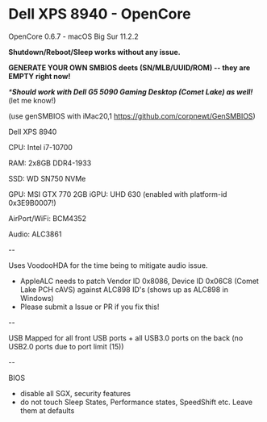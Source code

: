 # Dell XPS 8940 - OpenCore

OpenCore 0.6.7 - macOS Big Sur 11.2.2

**Shutdown/Reboot/Sleep works without any issue.**

**GENERATE YOUR OWN SMBIOS deets (SN/MLB/UUID/ROM) -- they are EMPTY right now!**

_***Should work with Dell G5 5090 Gaming Desktop (Comet Lake) as well!**_ (let me know!)

(use genSMBIOS with iMac20,1 https://github.com/corpnewt/GenSMBIOS)

Dell XPS 8940

CPU: Intel i7-10700

RAM: 2x8GB DDR4-1933

SSD: WD SN750 NVMe

GPU: MSI GTX 770 2GB
iGPU: UHD 630 (enabled with platform-id 0x3E9B0007!)

AirPort/WiFi: BCM4352

Audio: ALC3861

--

Uses VoodooHDA for the time being to mitigate audio issue. 
  - AppleALC needs to patch Vendor ID 0x8086, Device ID 0x06C8 (Comet Lake PCH cAVS) against ALC898 ID's (shows up as ALC898 in Windows)
  - Please submit a Issue or PR if you fix this!

--

USB Mapped for all front USB ports + all USB3.0 ports on the back (no USB2.0 ports due to port limit (15))


--

BIOS
  - disable all SGX, security features
  - do not touch Sleep States, Performance states, SpeedShift etc. Leave them at defaults

